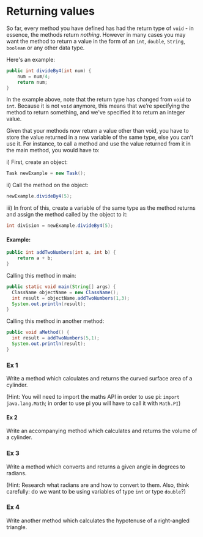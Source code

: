 Returning values
===

So far, every method you have defined has had the return type of `void` - in essence, the methods return *nothing*. However in many cases you may want the method to return a value in the form of an `int`, `double`, `String`, `boolean` or any other data type.

Here's an example:

```java
public int divideBy4(int num) {
	num = num/4;
	return num;
}
```

In the example above, note that the return type has changed from `void` to `int`. Because it is not `void` anymore, this means that we’re specifying the method to return something, and we've specified it to return an integer value.

Given that your methods now return a value other than void, you have to store the value returned in a new variable of the same type, else you can’t use it. For instance, to call a method and use the value returned from it in the main method, you would have to:

i) First, create an object:

```java
Task newExample = new Task();
```

ii) Call the method on the object:

```java
newExample.divideBy4(5);
```

iii) In front of this, create a variable of the same type as the method returns and assign the method called by the object to it:

```java
int division = newExample.divideBy4(5);
```

#### Example:

```java
public int addTwoNumbers(int a, int b) {
	return a + b;          
}
```

Calling this method in main:

```java
public static void main(String[] args) {
  ClassName objectName = new ClassName();
  int result = objectName.addTwoNumbers(1,3);
  System.out.println(result);
}
```

Calling this method in another method:

```java
public void aMethod() {
  int result = addTwoNumbers(5,1);
  System.out.println(result);
}
```

### Ex 1
Write a method which calculates and returns the curved surface area of a cylinder. 

(Hint: You will need to import the maths API in order to use pi: `import java.lang.Math`; in order to use pi you will have to call it with `Math.PI`)

#### Ex 2
Write an accompanying method which calculates and returns the volume of a cylinder.

### Ex 3
Write a method which converts and returns a given angle in degrees to radians. 

(Hint: Research what radians are and how to convert to them. Also, think carefully: do we want to be using variables of type `int` or type `double`?)

### Ex 4
Write another method which calculates the hypotenuse of a right-angled triangle.
